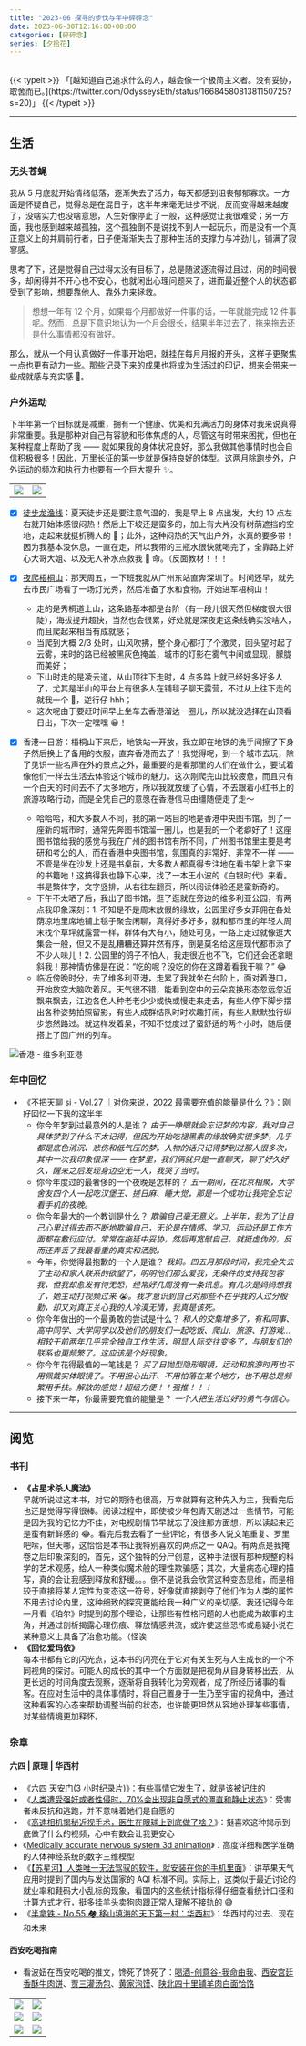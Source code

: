 ```yaml
---
title: "2023-06 探寻的步伐与年中碎碎念"
date: 2023-06-30T12:16:00+08:00
categories: [碎碎念]
series: [夕拾花]
---
```


<br />
{{< typeit >}}
「[越知道自己追求什么的人，越会像一个极简主义者。没有妥协，取舍而已。](https://twitter.com/OdysseysEth/status/1668458081381150725?s=20)」
{{< /typeit >}}

---

## 生活

### 无头苍蝇

我从 5 月底就开始情绪低落，逐渐失去了活力，每天都感到沮丧郁郁寡欢。一方面是怀疑自己，觉得总是在混日子，这半年来毫无进步不说，反而变得越来越废了，没啥实力也没啥意思，人生好像停止了一般，这种感觉让我很难受；另一方面，我也感到越来越孤独，这个孤独倒不是说找不到人一起玩乐，而是没有一个真正意义上的并肩前行者，日子便渐渐失去了那种生活的支撑力与冲劲儿，铺满了寂寥感。

思考了下，还是觉得自己过得太没有目标了，总是随波逐流得过且过，闲的时间很多，却闲得并不开心也不安心，也就闲出心理问题来了，进而最近整个人的状态都受到了影响，想要靠他人、靠外力来拯救。

> 想想一年有 12 个月，如果每个月都做好一件事的话，一年就能完成 12 件事呢。然而，总是下意识地认为一个月会很长，结果半年过去了，拖来拖去还是什么事情都没有做好。

那么，就从一个月认真做好一件事开始吧，就挂在每月月报的开头，这样子更聚焦一点也更有动力一些。那些记录下来的成果也将成为生活过的印记，想来会带来一些成就感与充实感 🌄。

### 户外运动

下半年第一个目标就是减重，拥有一个健康、优美和充满活力的身体对我来说真得非常重要。我是那种对自己有容貌和形体焦虑的人，尽管这有时带来困扰，但也在某种程度上帮助了我 —— 就如果我的身体状况良好，那么我做其他事情时也会自信积极很多！因此，万里长征的第一步就是保持良好的体型。这两月除跑步外，户外运动的频次和执行力也要有一个巨大提升 ✨。

|                                                                    |                                                                    |
| ------------------------------------------------------------------ | ------------------------------------------------------------------ |
| <img src="https://image.philohao.com/images/202306242136162.jpg"> | <img src="https://image.philohao.com/images/202306242130597.jpg"> |

- [x] [徒步龙渔线](https://www.2bulu.com/track/track_detail.htm?trackId=vsdNtQ3dgX3p/R2KBg5Tzw==)：夏天徒步还是要注意气温的，我是早上 8 点出发，大约 10 点左右就开始体感很闷热！然后上下坡还是蛮多的，加上有大片没有树荫遮挡的空地，走起来就挺折腾人的 🥹；此外，这种闷热的天气出户外，水真的要多带！因为我基本没休息，一直在走，所以我带的三瓶水很快就喝完了，全靠路上好心大哥大姐、以及无人补水点救我 🐶 命。（反面教材！！！
- [x] [夜爬梧桐山](https://www.2bulu.com/track/track_detail.htm?trackId=jJaoplLm7k/p/R2KBg5Tzw==)：那天周五，一下班我就从广州东站直奔深圳了。时间还早，就先去市民广场看了一场灯光秀，然后准备了水和食物，开始进军梧桐山！
  - 走的是秀桐道上山，这条路基本都是台阶（有一段儿很天然但梯度很大很陡），海拔提升超快，当然也会很累，好处就是深夜走这条线确实没啥人，而且爬起来相当有成就感；
  - 当爬到大概 2/3 处时，山风吹拂，整个身心都打了个激灵，回头望时起了云雾，来时的路已经被黑灰色掩盖，城市的灯影在雾气中间或显现，朦胧而美好；
  - 下山时走的是凌云道，从山顶往下走时，4 点多路上就已经好多好多人了，尤其是半山的平台上有很多人在铺毯子聊天露营，不过从上往下走的就我一个 🫣，逆行仔 hhh；
  - 这次呢由于要赶时间早上坐车去香港溜达一圈儿，所以就没选择在山顶看日出，下次一定嘿嘿 😀！
- [x] 香港一日游：梧桐山下来后，地铁站一开放，我立即在地铁的洗手间擦了下身子然后换上了备用的衣服，直奔香港而去了！我觉得呢，到一个城市去玩，除了见识一些名声在外的景点之外，最重要的是看那里的人们在做什么，要试着像他们一样去生活去体验这个城市的魅力。这次刚爬完山比较疲惫，而且只有一个白天的时间去不了太多地方，所以我就放缓了心情，不去跟着小红书上的旅游攻略行动，而是全凭自己的意愿在香港信马由缰随便走了走～

  - 哈哈哈，和大多数人不同，我的第一站目的地是香港中央图书馆，到了一座新的城市时，通常先奔图书馆溜一圈儿，也是我的一个老癖好了！这座图书馆给我的感觉与我在广州的图书馆有所不同，广州图书馆里主要是考研和考公的人，而在香港中央图书馆，氛围真的非常好、非常不一样 —— 不管是坐在沙发上还是书桌前，大多数人都真得专注地在看书架上拿下来的书籍吔！这搞得我也静下心来，找了一本王小波的《白银时代》来看。书是繁体字，文字竖排，从右往左翻页，所以阅读体验还是蛮新奇的。
  - 下午不太晒了后，我出了图书馆，逛了逛就在旁边的维多利亚公园，有两点我印象深刻：1. 不知是不是周末放假的缘故，公园里好多女菲佣在各处荫凉地里席地铺上毯子聚会闲聊，真得好多好多，就和都市里的年轻人周末找个草坪就露营一样，群体有大有小，随处可见，一路上走过就像逛大集会一般，但又不是乱糟糟还算井然有序，倒是莫名给这座现代都市添了不少人味儿！2. 公园里的鸽子不怕人，我走很近也不飞，它们还会还拿眼斜我！那神情仿佛是在说：“吃的呢？没吃的你在这蹲着看我干嘛？” 😂
  - 临近傍晚时分，去了维多利亚港，走累了我就坐在台阶上，面对着港口，开始放空大脑吹着风。天气很不错，能看到空中的云朵变换形态忽远忽近飘来飘去，江边各色人种老老少少或快或慢走来走去，有些人停下脚步摆出各种姿势拍照留影，有些人成群结队时时欢趣打闹，有些人默默独行纵步悠然路过。就这样发着呆，不知不觉度过了蛮舒适的两个小时，随后便搭上了回广州的列车。

![](https://image.philohao.com/images/202306242141200.jpg "香港 - 维多利亚港")

### 年中回忆

- 《[不把天聊 si - Vol.27 ｜对你来说，2022 最需要充值的能量是什么？](https://www.ximalaya.com/sound/487954980)》：刚好回忆一下我的这半年
  - 你今年梦到过最意外的人是谁？ _由于一睁眼就会忘记梦的内容，我对自己具体梦到了什么不太记得，但因为开始吃褪黑素的缘故确实很多梦，几乎都是底色消沉、悲伤和低气压的梦。人物的话只记得梦到过那人很多次，其中一次我印象很深 —— 在梦里，我们俩就只是一直聊天，聊了好久好久，醒来之后发现身边空无一人，我哭了当时。_
  - 你今年度过的最奢侈的一个夜晚是怎样的？ _五一期间，在北京相聚，大学舍友四个人一起吃汉堡王、搓日麻、睡大觉，那是一个成功让我完全忘记看手机的夜晚。_
  - 你今年最大的一个教训是什么？ _欺骗自己毫无意义。上半年，我为了让自己心里过得去而不断地欺骗自己，无论是在情感、学习、运动还是工作方面都在敷衍应付。常常在拖延中妥协，然后再宽慰自己，就挺虚伪的，反而还弄丢了我最看重的真实和洒脱。_
  - 今年，你觉得最抱歉的一个人是谁？ _我妈。四五月那段时间，我完全失去了主动和家人联系的欲望了，明明他们那么爱我，无条件的支持我包容我，但我却愈发有恃无恐，经常好几周没有一条讯息。有几次是妈妈想我了，她主动打视频过来 😭。我才意识到自己对那些不在乎我的人过分殷勤，却又对真正关心我的人冷漠无情，我真是该死。_
  - 你今年做出的一个最勇敢的尝试是什么？ _和人的交集增多了，有和同事、高中同学、大学同学以及他们的朋友们一起吃饭、爬山、旅游、打游戏...相较于前两年几乎完全独自工作生活，明显人际交往变多了，与朋友们的联系也更频繁了。这应该是个好现象。_
  - 你今年花得最值的一笔钱是？ _买了日抛型隐形眼镜，运动和旅游时再也不用佩戴实体眼镜了。不用担心出汗、不用怕落在某个地方，也不用总是频繁用手扶。解放的感觉！超级方便！！强推！！！_
  - 接下来一年，你最需要充值的能量是？ _一个人把生活过好的勇气与信心。_

---

## 阅览

### 书刊

- **《占星术杀人魔法》**  
  早就听说过这本书，对它的期待也很高，万幸就算有这种先入为主，我看完后也还是觉得写得很棒。阅读过程中，即使被少年包青天剧透过一些情节，可能是因为我的记忆力不佳，对电视剧情节早就忘了没往那方面想，所以读起来还是蛮有新鲜感的 😂。看完后我去看了一些评论，有很多人说文笔重复、罗里吧嗦，但天哪，这恰恰是本书让我特别喜欢的两点之一 QAQ。有两点是我掩卷之后印象深刻的，首先，这个独特的分尸创意，这种手法很有那种规整的科学的艺术观感，给人一种类似魔术般的理性欺骗感；其次，大量病态心理的描写，真的会让我感到释放和舒缓。。。倒不是说我会欣赏这种变态思维，而是相较于直接将某人定性为变态这一符号，好像就直接剥夺了他们作为人类的属性不用去讨论内里，这种细致的探究更能给我一种广义的亲切感。我还记得今年一月看《珀尔》时提到的那个理论，让那些有性格问题的人也能成为故事的主角，并通过剖析揭露心理伤痕、释放情感洪流，或许使这些恐怖或悬疑小说在某种意义上具备了治愈功能。（怪诶
- **《回忆爱玛侬》**  
  每本书都有它的闪光点，这本书的闪亮在于它对有关生死与人生成长的一个不同视角的探讨。可能人的成长的其中一个方面就是把视角从自身转移出去，从更长远的时间角度去观察，逐渐将自我转化为旁观者，成了所经历诸事的看客。在应对生活中的具体事情时，将自己置身于一生乃至宇宙的视角中，通过这种看客的心态来帮助调整当前的状态，也许能更坦然从容地处理某些事情，对某些情境更加释怀。

### 杂章

#### 六四 | 原理 | 华西村

- 《[六四 天安门(3 小时纪录片)](https://www.youtube.com/watch?v=uyauJ34d2K0)》：有些事情它发生了，就是该被记住的
- 《[人类遭受强奸或者性侵时，70%会出现非自愿式的僵直和静止状态](https://m.weibo.cn/detail/4907535733360824#comment)》：受害者未反抗和逃跑，并不意味着她们是自愿的
- 《[高速相机揭秘近视手术，医生在眼球上到底做了啥？](https://www.bilibili.com/video/BV1Bs4y1e7xF)》：挺喜欢这种揭示到底做了什么的视频，心中有数会让我更安心
- 《[Medically accurate nervous system 3d animation](https://www.youtube.com/watch?v=jODjgvlBX7k)》：高度详细和医学准确的人体神经系统的数字三维模型
- 《[【苏星河】人类唯一无法驾驭的软件，就安装在你的手机里面](https://www.bilibili.com/video/BV1Gk4y1H7eU)》：讲苹果天气应用时提到了国内与发达国家的 AQI 标准不同。实际上，这类似于最近讨论的就业率和鞋码大小乱标的现象，看国内的这些统计指标得仔细查看统计口径和计算方式才行，挺多挂羊头卖狗肉跟正常人理解不接轨的 😅
- 《[半拿铁 - No.55 🏘️ 移山填海的天下第一村：华西村](https://www.xiaoyuzhoufm.com/episode/6489c0e5830480fdfae7f99c)》：华西村的过去、现在和未来

#### 西安吃喝指南

- 看波妞在西安吃喝的推文，馋死了馋死了：[喝酒-创意谷-我命由我](https://twitter.com/Biantaiboooo/status/1670381163649830912?s=20)、[西安宫廷香酥牛肉饼](https://twitter.com/Biantaiboooo/status/1671368507983007749?s=20)、[贾三灌汤包](https://twitter.com/Biantaiboooo/status/1670708455748022275?s=20)、[黄家泡馍](https://twitter.com/Biantaiboooo/status/1670319161170612224?s=20)、[陕北四十里铺羊肉白面饸饹](https://twitter.com/Biantaiboooo/status/1670632593568694273?s=20)

|                                                                    |                                                                    |
| ------------------------------------------------------------------ | ------------------------------------------------------------------ |
| <img src="https://image.philohao.com/images/202306241957050.png"> | <img src="https://image.philohao.com/images/202306242000916.png"> |
| <img src="https://image.philohao.com/images/202306241958498.png"> | <img src="https://image.philohao.com/images/202306242000189.png"> |
| <img src="https://image.philohao.com/images/202306241958017.png"> | <img src="https://image.philohao.com/images/202306241959991.png"> |
